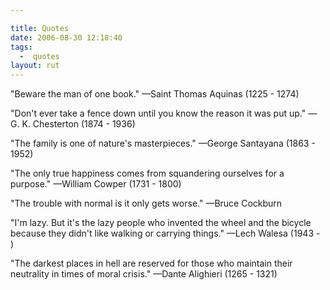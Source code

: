 ```yaml
---

title: Quotes
date: 2006-08-30 12:18:40
tags:
  -  quotes
layout: rut
---
```


"Beware the man of one book." &mdash;Saint Thomas Aquinas (1225 - 1274)

"Don't ever take a fence down until you know the reason it was put up." &mdash;G. K. Chesterton (1874 - 1936)

"The family is one of nature's masterpieces." &mdash;George Santayana (1863 - 1952)

"The only true happiness comes from squandering ourselves for a purpose." &mdash;William Cowper (1731 - 1800)

"The trouble with normal is it only gets worse." &mdash;Bruce Cockburn

"I'm lazy. But it's the lazy people who invented the wheel and the bicycle because they didn't like walking or carrying things." &mdash;Lech Walesa (1943 - )

"The darkest places in hell are reserved for those who maintain their neutrality in times of moral crisis." &mdash;Dante Alighieri (1265 - 1321)

